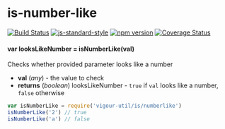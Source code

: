 # is-number-like

<!-- VDOC.badges travis; standard; npm; coveralls -->
<!-- DON'T EDIT THIS SECTION (including comments), INSTEAD RE-RUN `vdoc` TO UPDATE -->
[![Build Status](https://travis-ci.org/vigour-io/is-number-like.svg?branch=master)](https://travis-ci.org/vigour-io/is-number-like)
[![js-standard-style](https://img.shields.io/badge/code%20style-standard-brightgreen.svg)](http://standardjs.com/)
[![npm version](https://badge.fury.io/js/is-number-like.svg)](https://badge.fury.io/js/is-number-like)
[![Coverage Status](https://coveralls.io/repos/github/vigour-io/is-number-like/badge.svg?branch=master)](https://coveralls.io/github/vigour-io/is-number-like?branch=master)

<!-- VDOC END -->

<!-- VDOC.jsdoc isNumberLike -->
<!-- DON'T EDIT THIS SECTION (including comments), INSTEAD RE-RUN `vdoc` TO UPDATE -->
#### var looksLikeNumber = isNumberLike(val)

Checks whether provided parameter looks like a number
- **val** (*any*) - the value to check
- **returns** (*boolean*) looksLikeNumber - `true` if `val` looks like a number, `false` otherwise

<!-- VDOC END -->


```javascript
var isNumberLike = require('vigour-util/is/numberlike')
isNumberLike('2') // true
isNumberLike('a') // false
```
